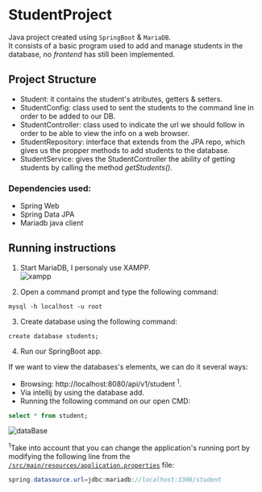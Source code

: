 # StudentProject
Java project created using `SpringBoot` & `MariaDB`.<br>
It consists of a basic program used to add and manage students in the database, no *frontend* has still been implemented.
## Project Structure
* Student: it contains the student's atributes, getters & setters.
* StudentConfig: class used to sent the students to the command line in order to be added to our DB.
* StudentController: class used to indicate the url we should follow in order to be able to view the info on a web browser.
* StudentRepository: interface that extends from the JPA repo, which gives us the propper methods to add students to the database.
* StudentService: gives the StudentController the ability of getting students by calling the method *getStudents()*.

### Dependencies used:
* Spring Web
* Spring Data JPA
* Mariadb java client

## Running instructions
1. Start MariaDB, I personaly use XAMPP.<br>
![xampp](https://user-images.githubusercontent.com/76976573/202275116-3ee7149d-d86a-4fc7-ac21-5f91cc1331a9.png)

2. Open a command prompt and type the following command:
```console
mysql -h localhost -u root
```
3. Create database using the following command:
```mysql
create database students;
```
4. Run our SpringBoot app.

If we want to view the databases's elements, we can do it several ways:
* Browsing: http://localhost:8080/api/v1/student <sup>1</sup>.
* Via intellij by using the database add.
* Running the following command on our open CMD:
```sql
select * from student;
```
![dataBase](https://user-images.githubusercontent.com/76976573/202274960-1e51fa00-07a1-4afa-8962-a59e9bea963a.png)

<sup>1</sup>Take into account that you can change the application's running port by modifying the following line from the [`/src/main/resources/application.properties`](https://github.com/carlosmgv02/StudentProject/blob/a3902eed6e915535a64b9d2b5e7b61138adb3ab9/src/main/resources/application.properties) file:
```java
spring.datasource.url=jdbc:mariadb://localhost:3306/student
```

